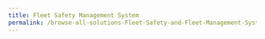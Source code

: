 ```yaml
---
title: Fleet Safety Management System
permalink: /browse-all-solutions-Fleet-Safety-and-Fleet-Management-System/Fleet-Safety-Management-System
---
```


